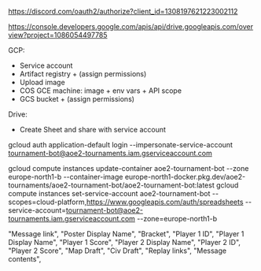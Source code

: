 https://discord.com/oauth2/authorize?client_id=1308197621223002112

https://console.developers.google.com/apis/api/drive.googleapis.com/overview?project=1086054497785


GCP:
- Service account
- Artifact registry + (assign permissions)
- Upload image
- COS GCE machine: image + env vars + API scope 
- GCS bucket + (assign permissions)

Drive:
- Create Sheet and share with service account

gcloud auth application-default login --impersonate-service-account tournament-bot@aoe2-tournaments.iam.gserviceaccount.com

gcloud compute instances update-container aoe2-tournament-bot --zone europe-north1-b --container-image europe-north1-docker.pkg.dev/aoe2-tournaments/aoe2-tournament-bot/aoe2-tournament-bot:latest
gcloud compute instances set-service-account aoe2-tournament-bot --scopes=cloud-platform,https://www.googleapis.com/auth/spreadsheets --service-account=tournament-bot@aoe2-tournaments.iam.gserviceaccount.com --zone=europe-north1-b



"Message link",
"Poster Display Name",
"Bracket",
"Player 1 ID",
"Player 1 Display Name",
"Player 1 Score",
"Player 2 Display Name",
"Player 2 ID",
"Player 2 Score",
"Map Draft",
"Civ Draft",
"Replay links",
"Message contents",